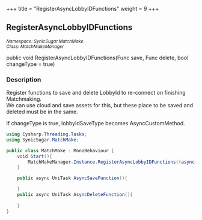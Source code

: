 +++
title = "RegisterAsyncLobbyIDFunctions"
weight = 9
+++
## RegisterAsyncLobbyIDFunctions
<small>*Namespace: SynicSugar.MatchMake* <br>
*Class: MatchMakeManager* </small>

public void RegisterAsyncLobbyIDFunctions(Func<UniTask> save, Func<UniTask> delete, bool changeType = true)


### Description 
Register functions to save and delete LobbyId to re-connect on finishing Matchmaking.<br>
We can use cloud and save assets for this, but these place to be saved and deleted must be in the same. 

If changeType is true, lobbyIdSaveType becomes AsyncCustomMethod.


```cs
using Cysharp.Threading.Tasks;
using SynicSugar.MatchMake;

public class MatchMake : MonoBehaviour {
    void Start(){
        MatchMakeManager.Instance.RegisterAsyncLobbyIDFunctions((async() => await AsyncSaveFunction()), ((async() => await AsyncDeleteFunction())), true);
    }

    public async UniTask AsyncSaveFunction(){

    }
    public async UniTask AsyncDeleteFunction(){
        
    }
}
```